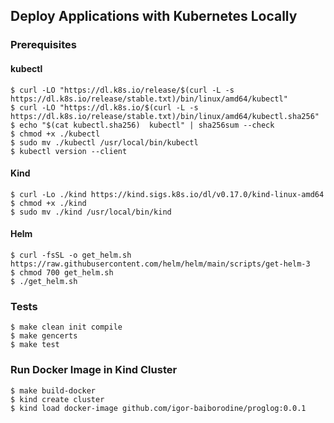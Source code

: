 ## Deploy Applications with Kubernetes Locally

### Prerequisites

#### kubectl
```shell
$ curl -LO "https://dl.k8s.io/release/$(curl -L -s https://dl.k8s.io/release/stable.txt)/bin/linux/amd64/kubectl"
$ curl -LO "https://dl.k8s.io/$(curl -L -s https://dl.k8s.io/release/stable.txt)/bin/linux/amd64/kubectl.sha256"
$ echo "$(cat kubectl.sha256)  kubectl" | sha256sum --check
$ chmod +x ./kubectl
$ sudo mv ./kubectl /usr/local/bin/kubectl
$ kubectl version --client
```

#### Kind
```shell
$ curl -Lo ./kind https://kind.sigs.k8s.io/dl/v0.17.0/kind-linux-amd64
$ chmod +x ./kind
$ sudo mv ./kind /usr/local/bin/kind
```

#### Helm
```shell
$ curl -fsSL -o get_helm.sh https://raw.githubusercontent.com/helm/helm/main/scripts/get-helm-3
$ chmod 700 get_helm.sh
$ ./get_helm.sh
```

### Tests
```shell
$ make clean init compile
$ make gencerts
$ make test
```

### Run Docker Image in Kind Cluster
```shell
$ make build-docker
$ kind create cluster
$ kind load docker-image github.com/igor-baiborodine/proglog:0.0.1
```
